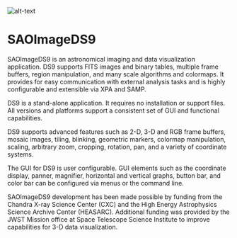 ![alt-text](http://ds9.si.edu/doc/sun.gif "SAOImageDS9")
# SAOImageDS9

SAOImageDS9 is an astronomical imaging and data visualization application. DS9 supports FITS images and binary tables,  multiple frame buffers, region manipulation, and many scale algorithms and colormaps. It provides for easy communication with external analysis tasks and is highly configurable and extensible via XPA and SAMP.

DS9 is a stand-alone application. It requires no installation or support files. All versions and platforms support a consistent set of GUI and functional capabilities.

DS9 supports advanced features such as 2-D, 3-D and RGB frame buffers, mosaic images, tiling, blinking, geometric markers, colormap manipulation, scaling, arbitrary zoom, cropping, rotation, pan, and a variety of coordinate systems.

The GUI for DS9 is user configurable. GUI elements such as the coordinate display, panner, magnifier, horizontal and vertical graphs, button bar, and color bar can be configured via menus or the command line.

SAOImageDS9 development has been made possible by funding from the Chandra X-ray Science Center (CXC) and the High Energy Astrophysics Science Archive Center (HEASARC). Additional funding was provided by the JWST Mission office at Space Telescope Science Institute to improve capabilities for 3-D data visualization.
